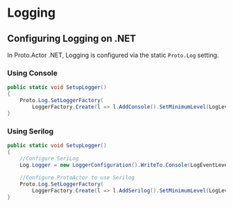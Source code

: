 # Logging

## Configuring Logging on .NET

In Proto.Actor .NET, Logging is configured via the static `Proto.Log` setting.

### Using Console

```csharp
public static void SetupLogger()
{
    Proto.Log.SetLoggerFactory(
        LoggerFactory.Create(l => l.AddConsole().SetMinimumLevel(LogLevel.Error)));
}
```

### Using Serilog

```csharp
public static void SetupLogger()
{
    //Configure SeriLog
    Log.Logger = new LoggerConfiguration().WriteTo.Console(LogEventLevel.Error).CreateLogger();
    
    //Configure ProtoActor to use Serilog
    Proto.Log.SetLoggerFactory(
        LoggerFactory.Create(l => l.AddSerilog().SetMinimumLevel(LogLevel.Error)));
}
```
